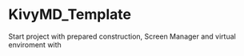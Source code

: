 # KivyMD_Template
Start project with prepared construction, Screen Manager and virtual enviroment with 
